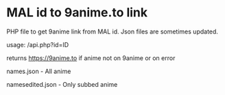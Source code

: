 # MAL id to 9anime.to link
PHP file to get 9anime link from MAL id.
Json files are sometimes updated.

usage:
/api.php?id=ID

returns https://9anime.to if anime not on 9anime or on error


names.json - All anime

namesedited.json - Only subbed anime